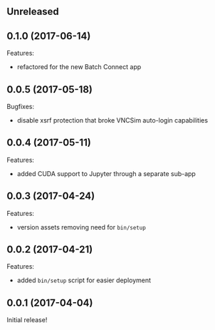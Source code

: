 ## Unreleased

## 0.1.0 (2017-06-14)

Features:

  - refactored for the new Batch Connect app

## 0.0.5 (2017-05-18)

Bugfixes:

  - disable xsrf protection that broke VNCSim auto-login capabilities

## 0.0.4 (2017-05-11)

Features:

  - added CUDA support to Jupyter through a separate sub-app

## 0.0.3 (2017-04-24)

Features:

  - version assets removing need for `bin/setup`

## 0.0.2 (2017-04-21)

Features:

  - added `bin/setup` script for easier deployment

## 0.0.1 (2017-04-04)

Initial release!
